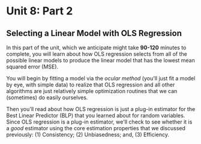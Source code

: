 # Unit 8: Part 2
## Selecting a Linear Model with OLS Regression 

In this part of the unit, which we anticipate might take **90-120** minutes to complete, you will learn about how OLS regression selects from all of the possible linear models to produce the linear model that has the lowest mean squared error (MSE). 

You will begin by fitting a model via the *ocular method* (you'll just fit a model by eye, with simple data) to realize that OLS regression and all other algorithms are just relatively simple optimization routines that we can (sometimes) do easily ourselves. 

Then you'll read about how OLS regression is just a plug-in estimator for the Best Linear Predictor (BLP) that you learned about for random variables. Since OLS regression is a plug-in estimator, we'll check to see whether it is a *good* estimator using the core estimation properties that we discussed previously: (1) Consistency; (2) Unbiasedness; and, (3) Efficiency. 
